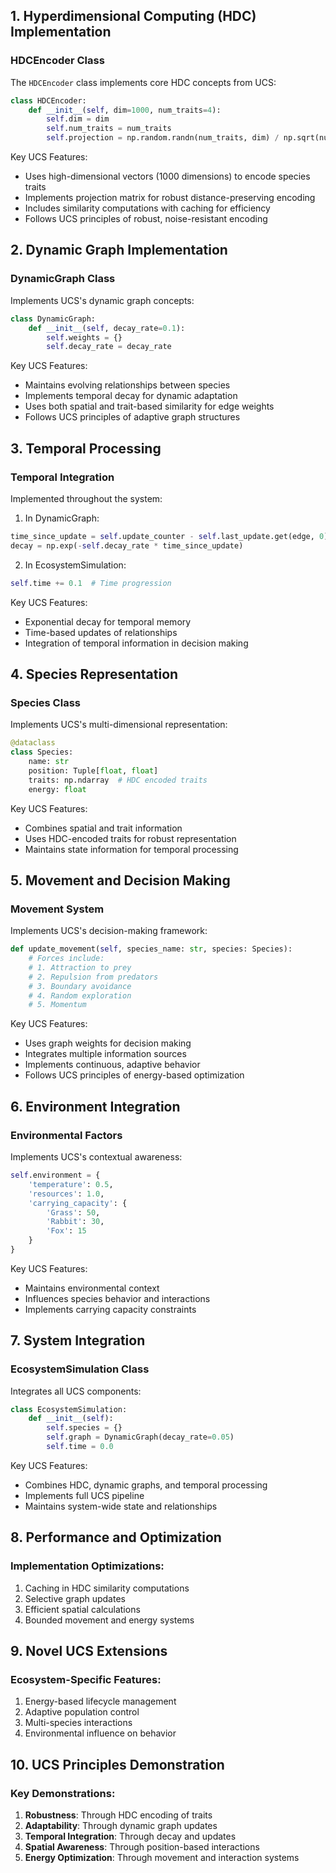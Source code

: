 ## 1. Hyperdimensional Computing (HDC) Implementation

### HDCEncoder Class
The `HDCEncoder` class implements core HDC concepts from UCS:

```python
class HDCEncoder:
    def __init__(self, dim=1000, num_traits=4):
        self.dim = dim
        self.num_traits = num_traits
        self.projection = np.random.randn(num_traits, dim) / np.sqrt(num_traits)
```

Key UCS Features:
- Uses high-dimensional vectors (1000 dimensions) to encode species traits
- Implements projection matrix for robust distance-preserving encoding
- Includes similarity computations with caching for efficiency
- Follows UCS principles of robust, noise-resistant encoding

## 2. Dynamic Graph Implementation

### DynamicGraph Class
Implements UCS's dynamic graph concepts:

```python
class DynamicGraph:
    def __init__(self, decay_rate=0.1):
        self.weights = {}
        self.decay_rate = decay_rate
```

Key UCS Features:
- Maintains evolving relationships between species
- Implements temporal decay for dynamic adaptation
- Uses both spatial and trait-based similarity for edge weights
- Follows UCS principles of adaptive graph structures

## 3. Temporal Processing

### Temporal Integration
Implemented throughout the system:

1. In DynamicGraph:
```python
time_since_update = self.update_counter - self.last_update.get(edge, 0)
decay = np.exp(-self.decay_rate * time_since_update)
```

2. In EcosystemSimulation:
```python
self.time += 0.1  # Time progression
```

Key UCS Features:
- Exponential decay for temporal memory
- Time-based updates of relationships
- Integration of temporal information in decision making

## 4. Species Representation

### Species Class
Implements UCS's multi-dimensional representation:

```python
@dataclass
class Species:
    name: str
    position: Tuple[float, float]
    traits: np.ndarray  # HDC encoded traits
    energy: float
```

Key UCS Features:
- Combines spatial and trait information
- Uses HDC-encoded traits for robust representation
- Maintains state information for temporal processing

## 5. Movement and Decision Making

### Movement System
Implements UCS's decision-making framework:

```python
def update_movement(self, species_name: str, species: Species):
    # Forces include:
    # 1. Attraction to prey
    # 2. Repulsion from predators
    # 3. Boundary avoidance
    # 4. Random exploration
    # 5. Momentum
```

Key UCS Features:
- Uses graph weights for decision making
- Integrates multiple information sources
- Implements continuous, adaptive behavior
- Follows UCS principles of energy-based optimization

## 6. Environment Integration

### Environmental Factors
Implements UCS's contextual awareness:

```python
self.environment = {
    'temperature': 0.5,
    'resources': 1.0,
    'carrying_capacity': {
        'Grass': 50,
        'Rabbit': 30,
        'Fox': 15
    }
}
```

Key UCS Features:
- Maintains environmental context
- Influences species behavior and interactions
- Implements carrying capacity constraints

## 7. System Integration

### EcosystemSimulation Class
Integrates all UCS components:

```python
class EcosystemSimulation:
    def __init__(self):
        self.species = {}
        self.graph = DynamicGraph(decay_rate=0.05)
        self.time = 0.0
```

Key UCS Features:
- Combines HDC, dynamic graphs, and temporal processing
- Implements full UCS pipeline
- Maintains system-wide state and relationships

## 8. Performance and Optimization

### Implementation Optimizations:
1. Caching in HDC similarity computations
2. Selective graph updates
3. Efficient spatial calculations
4. Bounded movement and energy systems

## 9. Novel UCS Extensions

### Ecosystem-Specific Features:
1. Energy-based lifecycle management
2. Adaptive population control
3. Multi-species interactions
4. Environmental influence on behavior

## 10. UCS Principles Demonstration

### Key Demonstrations:
1. **Robustness**: Through HDC encoding of traits
2. **Adaptability**: Through dynamic graph updates
3. **Temporal Integration**: Through decay and updates
4. **Spatial Awareness**: Through position-based interactions
5. **Energy Optimization**: Through movement and interaction systems
